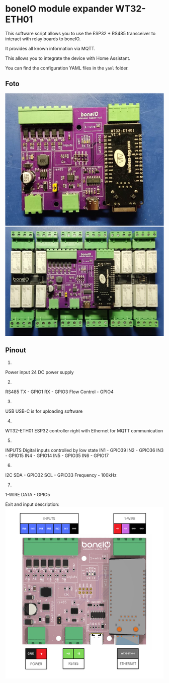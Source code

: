 # boneIO module expander WT32-ETH01

This software script allows you to use the ESP32 + RS485 transceiver to interact with relay boards to boneIO.

It provides all known information via MQTT.

This allows you to integrate the device with Home Assistant.

You can find the configuration YAML files in the `yaml` folder.

## Foto
![foto1](docs/foto1.jpg?raw=true "boneio expander1")
![foto2](docs/foto2.jpg?raw=true "boneio expander2")
## Pinout
1. 
Power input
24 DC power supply

2.
RS485
TX 				- GPIO1
RX 				- GPIO3
Flow Control  	- GPIO4

3. 
USB
USB-C is for uploading software

4.
WT32-ETH01
ESP32 controller right with Ethernet for MQTT communication

5.
INPUTS
Digital inputs controlled by low state
IN1 - GPIO39
IN2 - GPIO36
IN3 - GPIO15
IN4 - GPIO14
IN5 - GPIO35
IN6 - GPIO17

6.
I2C
SDA - GPIO32
SCL - GPIO33
Frequency - 100kHz

7.
1-WIRE
DATA - GPIO5

Exit and input description:
![foto3](docs/foto3.png?raw=true "boneio expander3")


